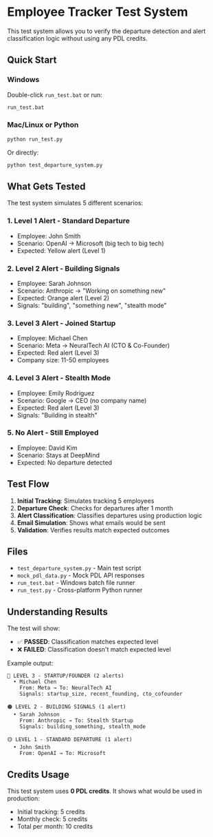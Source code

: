 # Employee Tracker Test System

This test system allows you to verify the departure detection and alert classification logic without using any PDL credits.

## Quick Start

### Windows
Double-click `run_test.bat` or run:
```bash
run_test.bat
```

### Mac/Linux or Python
```bash
python run_test.py
```

Or directly:
```bash
python test_departure_system.py
```

## What Gets Tested

The test system simulates 5 different scenarios:

### 1. **Level 1 Alert - Standard Departure**
- Employee: John Smith
- Scenario: OpenAI → Microsoft (big tech to big tech)
- Expected: Yellow alert (Level 1)

### 2. **Level 2 Alert - Building Signals**
- Employee: Sarah Johnson  
- Scenario: Anthropic → "Working on something new"
- Expected: Orange alert (Level 2)
- Signals: "building", "something new", "stealth mode"

### 3. **Level 3 Alert - Joined Startup**
- Employee: Michael Chen
- Scenario: Meta → NeuralTech AI (CTO & Co-Founder)
- Expected: Red alert (Level 3)
- Company size: 11-50 employees

### 4. **Level 3 Alert - Stealth Mode**
- Employee: Emily Rodriguez
- Scenario: Google → CEO (no company name)
- Expected: Red alert (Level 3)
- Signals: "Building in stealth"

### 5. **No Alert - Still Employed**
- Employee: David Kim
- Scenario: Stays at DeepMind
- Expected: No departure detected

## Test Flow

1. **Initial Tracking**: Simulates tracking 5 employees
2. **Departure Check**: Checks for departures after 1 month
3. **Alert Classification**: Classifies departures using production logic
4. **Email Simulation**: Shows what emails would be sent
5. **Validation**: Verifies results match expected outcomes

## Files

- `test_departure_system.py` - Main test script
- `mock_pdl_data.py` - Mock PDL API responses
- `run_test.bat` - Windows batch file runner
- `run_test.py` - Cross-platform Python runner

## Understanding Results

The test will show:
- ✅ **PASSED**: Classification matches expected level
- ❌ **FAILED**: Classification doesn't match expected level

Example output:
```
🔴 LEVEL 3 - STARTUP/FOUNDER (2 alerts)
  • Michael Chen
    From: Meta → To: NeuralTech AI
    Signals: startup_size, recent_founding, cto_cofounder

🟠 LEVEL 2 - BUILDING SIGNALS (1 alert)
  • Sarah Johnson
    From: Anthropic → To: Stealth Startup
    Signals: building_something, stealth_mode

🟡 LEVEL 1 - STANDARD DEPARTURE (1 alert)
  • John Smith
    From: OpenAI → To: Microsoft
```

## Credits Usage

This test system uses **0 PDL credits**. It shows what would be used in production:
- Initial tracking: 5 credits
- Monthly check: 5 credits
- Total per month: 10 credits